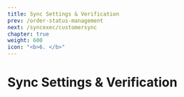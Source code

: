 ```yaml
---
title: Sync Settings & Verification
prev: /order-status-management
next: /syncexec/customersync
chapter: true
weight: 600
icon: "<b>6. </b>"
---
```




# Sync Settings & Verification

